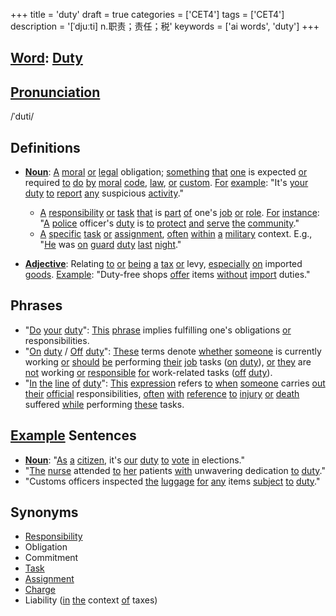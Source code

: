 +++
title = 'duty'
draft = true
categories = ['CET4']
tags = ['CET4']
description = '[ˈdjuːti] n.职责；责任；税'
keywords = ['ai words', 'duty']
+++

## [Word](/post/word/): [Duty](/post/duty/)

## [Pronunciation](/post/pronunciation/)
/ˈduti/

## Definitions
- **[Noun](/post/noun/)**: [A](/post/a/) [moral](/post/moral/) [or](/post/or/) [legal](/post/legal/) obligation; [something](/post/something/) [that](/post/that/) [one](/post/one/) is expected [or](/post/or/) required [to](/post/to/) [do](/post/do/) [by](/post/by/) [moral](/post/moral/) [code](/post/code/), [law](/post/law/), [or](/post/or/) [custom](/post/custom/). [For](/post/for/) [example](/post/example/): "It's [your](/post/your/) [duty](/post/duty/) [to](/post/to/) [report](/post/report/) [any](/post/any/) suspicious [activity](/post/activity/)."
  - [A](/post/a/) [responsibility](/post/responsibility/) [or](/post/or/) [task](/post/task/) [that](/post/that/) is [part](/post/part/) [of](/post/of/) one's [job](/post/job/) [or](/post/or/) [role](/post/role/). [For](/post/for/) [instance](/post/instance/): "[A](/post/a/) [police](/post/police/) officer's [duty](/post/duty/) is [to](/post/to/) [protect](/post/protect/) [and](/post/and/) [serve](/post/serve/) [the](/post/the/) [community](/post/community/)."
  - [A](/post/a/) [specific](/post/specific/) [task](/post/task/) [or](/post/or/) [assignment](/post/assignment/), [often](/post/often/) [within](/post/within/) [a](/post/a/) [military](/post/military/) context. E.g., "[He](/post/he/) was [on](/post/on/) [guard](/post/guard/) [duty](/post/duty/) [last](/post/last/) [night](/post/night/)."
  
- **[Adjective](/post/adjective/)**: Relating [to](/post/to/) [or](/post/or/) [being](/post/being/) [a](/post/a/) [tax](/post/tax/) [or](/post/or/) levy, [especially](/post/especially/) [on](/post/on/) imported [goods](/post/goods/). [Example](/post/example/): "Duty-free shops [offer](/post/offer/) items [without](/post/without/) [import](/post/import/) duties."

## Phrases
- "[Do](/post/do/) [your](/post/your/) [duty](/post/duty/)": [This](/post/this/) [phrase](/post/phrase/) implies fulfilling one's obligations [or](/post/or/) responsibilities.
- "[On](/post/on/) [duty](/post/duty/) / [Off](/post/off/) [duty](/post/duty/)": [These](/post/these/) terms denote [whether](/post/whether/) [someone](/post/someone/) is currently working [or](/post/or/) [should](/post/should/) [be](/post/be/) performing [their](/post/their/) [job](/post/job/) tasks ([on](/post/on/) [duty](/post/duty/)), [or](/post/or/) [they](/post/they/) are [not](/post/not/) working [or](/post/or/) [responsible](/post/responsible/) [for](/post/for/) work-related tasks ([off](/post/off/) [duty](/post/duty/)).
- "[In](/post/in/) [the](/post/the/) [line](/post/line/) [of](/post/of/) [duty](/post/duty/)": [This](/post/this/) [expression](/post/expression/) refers [to](/post/to/) [when](/post/when/) [someone](/post/someone/) carries [out](/post/out/) [their](/post/their/) [official](/post/official/) responsibilities, [often](/post/often/) [with](/post/with/) [reference](/post/reference/) [to](/post/to/) [injury](/post/injury/) [or](/post/or/) [death](/post/death/) suffered [while](/post/while/) performing [these](/post/these/) tasks.

## [Example](/post/example/) Sentences
- **[Noun](/post/noun/)**: "[As](/post/as/) [a](/post/a/) [citizen](/post/citizen/), it's [our](/post/our/) [duty](/post/duty/) [to](/post/to/) [vote](/post/vote/) [in](/post/in/) elections."
- "[The](/post/the/) [nurse](/post/nurse/) attended [to](/post/to/) [her](/post/her/) patients [with](/post/with/) unwavering dedication [to](/post/to/) [duty](/post/duty/)."
- "Customs officers inspected [the](/post/the/) [luggage](/post/luggage/) [for](/post/for/) [any](/post/any/) items [subject](/post/subject/) [to](/post/to/) [duty](/post/duty/)."

## Synonyms
- [Responsibility](/post/responsibility/)
- Obligation
- Commitment
- [Task](/post/task/)
- [Assignment](/post/assignment/)
- [Charge](/post/charge/)
- Liability ([in](/post/in/) [the](/post/the/) context [of](/post/of/) taxes)
